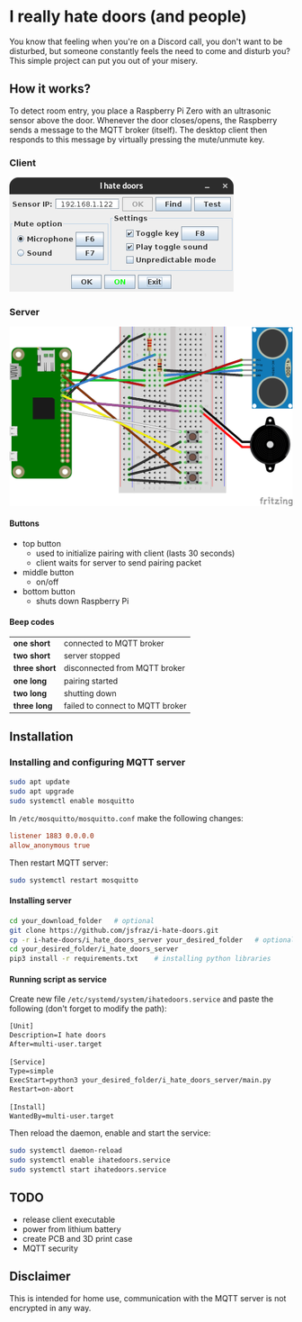 # I really hate doors (and people)

You know that feeling when you're on a Discord call, you don't want to be disturbed, but someone constantly feels the need to come and disturb you? This simple project can put you out of your misery.

## How it works?

To detect room entry, you place a Raspberry Pi Zero with an ultrasonic sensor above the door. Whenever the door closes/opens, the Raspberry sends a message to the MQTT broker (itself). The desktop client then responds to this message by virtually pressing the mute/unmute key.

### Client

![Client](images/client.png)

### Server

![Server](images/sketch.png)

#### Buttons

- top button
  - used to initialize pairing with client (lasts 30 seconds)
  - client waits for server to send pairing packet
- middle button
  - on/off
- bottom button
  - shuts down Raspberry Pi

#### Beep codes

|                 |                                  |
|-----------------|----------------------------------|
| **one short**   | connected to MQTT broker         |
| **two short**   | server stopped                   |
| **three short** | disconnected from MQTT broker    |
| **one long**    | pairing started                  |
| **two long**    | shutting down                    |
| **three long**  | failed to connect to MQTT broker |

## Installation

### Installing and configuring MQTT server

```bash
sudo apt update
sudo apt upgrade
sudo systemctl enable mosquitto
```

In `/etc/mosquitto/mosquitto.conf` make the following changes:

```conf
listener 1883 0.0.0.0
allow_anonymous true
```

Then restart MQTT server:

```bash
sudo systemctl restart mosquitto
```

#### Installing server

```bash
cd your_download_folder   # optional
git clone https://github.com/jsfraz/i-hate-doors.git
cp -r i-hate-doors/i_hate_doors_server your_desired_folder   # optional
cd your_desired_folder/i_hate_doors_server
pip3 install -r requirements.txt    # installing python libraries
```

#### Running script as service

Create new file `/etc/systemd/system/ihatedoors.service` and paste the following (don't forget to modify the path):

```service
[Unit]
Description=I hate doors
After=multi-user.target

[Service]
Type=simple
ExecStart=python3 your_desired_folder/i_hate_doors_server/main.py
Restart=on-abort

[Install]
WantedBy=multi-user.target
```

Then reload the daemon, enable and start the service:

```bash
sudo systemctl daemon-reload
sudo systemctl enable ihatedoors.service
sudo systemctl start ihatedoors.service
```

## TODO

- release client executable
- power from lithium battery
- create PCB and 3D print case
- MQTT security

## Disclaimer

This is intended for home use, communication with the MQTT server is not encrypted in any way.
